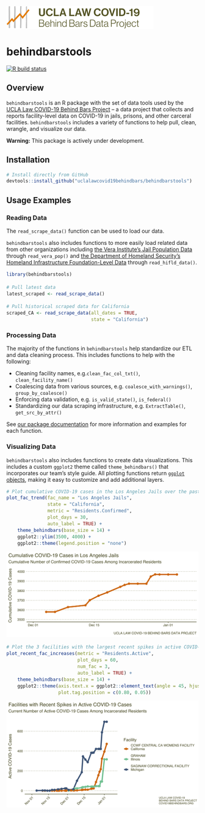 
[![logo](README_files/logo.svg)](https://uclacovidbehindbars.org/)

# behindbarstools

[![R build status](https://github.com/uclalawcovid19behindbars/behindbarstools/workflows/R-CMD-check/badge.svg)](https://github.com/uclalawcovid19behindbars/behindbarstools/actions)

## Overview

`behindbarstools` is an R package with the set of data tools used by the
[UCLA Law COVID-19 Behind Bars
Project](https://uclacovidbehindbars.org/) – a data project that
collects and reports facility-level data on COVID-19 in jails, prisons,
and other carceral facilities. `behindbarstools` includes a variety of
functions to help pull, clean, wrangle, and visualize our data.

**Warning:** This package is actively under development.

## Installation

``` r
# Install directly from GitHub 
devtools::install_github("uclalawcovid19behindbars/behindbarstools")
```

## Usage Examples

### Reading Data

The `read_scrape_data()` function can be used to load our data.

`behindbarstools` also includes functions to more easily load related
data from other organizations including [the Vera Institute’s Jail
Population Data](https://github.com/vera-institute/jail-population-data)
through `read_vera_pop()` and [the Department of Homeland Security’s
Homeland Infrastructure Foundation-Level
Data](https://hifld-geoplatform.opendata.arcgis.com/datasets/prison-boundaries/data)
through `read_hifld_data()`.

``` r
library(behindbarstools)

# Pull latest data
latest_scraped <- read_scrape_data()

# Pull historical scraped data for California 
scraped_CA <- read_scrape_data(all_dates = TRUE, 
                               state = "California")
```

### Processing Data

The majority of the functions in `behindbarstools` help standardize our
ETL and data cleaning process. This includes functions to help with the
following:

  - Cleaning facility names, e.g.`clean_fac_col_txt()`,
    `clean_facility_name()`
  - Coalescing data from various sources,
    e.g. `coalesce_with_warnings()`, `group_by_coalesce()`
  - Enforcing data validation, e.g. `is_valid_state()`, `is_federal()`
  - Standardizing our data scraping infrastructure,
    e.g. `ExtractTable()`, `get_src_by_attr()`

See [our package
documentation](https://github.com/uclalawcovid19behindbars/behindbarstools/tree/master/man)
for more information and examples for each function.

### Visualizing Data

`behindbarstools` also includes functions to create data visualizations.
This includes a custom `ggplot2` theme called `theme_behindbars()` that
incorporates our team’s style guide. All plotting functions return
[`ggplot` objects](https://ggplot2.tidyverse.org/reference/ggplot.html),
making it easy to customize and add additional layers.

``` r
# Plot cumulative COVID-19 cases in the Los Angeles Jails over the past 30 days  
plot_fac_trend(fac_name = "Los Angeles Jails", 
               state = "California", 
               metric = "Residents.Confirmed", 
               plot_days = 30, 
               auto_label = TRUE) + 
    theme_behindbars(base_size = 14) + 
    ggplot2::ylim(3500, 4000) + 
    ggplot2::theme(legend.position = "none")
```

![](README_files/figure-gfm/plot-fac-1.png)<!-- -->

``` r
# Plot the 3 facilities with the largest recent spikes in active COVID-19 cases  
plot_recent_fac_increases(metric = "Residents.Active",
                          plot_days = 60, 
                          num_fac = 3, 
                          auto_label = TRUE) + 
    theme_behindbars(base_size = 14) + 
    ggplot2::theme(axis.text.x = ggplot2::element_text(angle = 45, hjust = 1), 
                   plot.tag.position = c(0.80, 0.05))
```

![](README_files/figure-gfm/plot-spikes-1.png)<!-- -->
